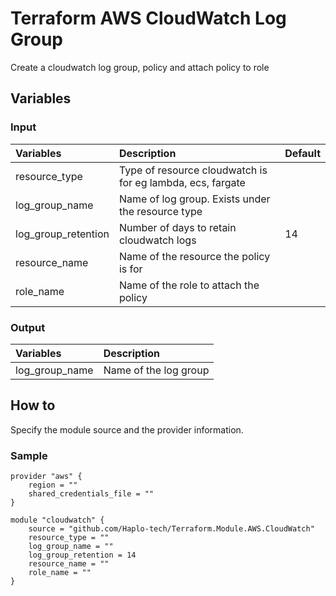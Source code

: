 # Terraform AWS CloudWatch Log Group
Create a cloudwatch log group, policy and attach policy to role

## Variables
### Input
| Variables           | Description                                                | Default |
|:--------------------|:-----------------------------------------------------------|:--------|
| resource_type       | Type of resource cloudwatch is for eg lambda, ecs, fargate |         |
| log_group_name      | Name of log group. Exists under the resource type          |         |
| log_group_retention | Number of days to retain cloudwatch logs                   | 14      |
| resource_name       | Name of the resource the policy is for                     |         |
| role_name           | Name of the role to attach the policy                      |         |

### Output
| Variables      | Description           |
|:---------------|:----------------------|
| log_group_name | Name of the log group |

## How to
Specify the module source and the provider information.

### Sample
```
provider "aws" {
    region = ""
    shared_credentials_file = ""
}

module "cloudwatch" {
    source = "github.com/Haplo-tech/Terraform.Module.AWS.CloudWatch"
    resource_type = ""
    log_group_name = ""
    log_group_retention = 14
    resource_name = ""
    role_name = ""
}
```